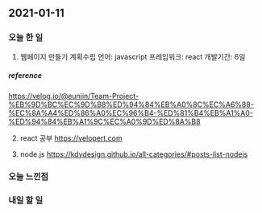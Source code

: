 2021-01-11
--

### 오늘 한 일
1. 웹페이지 만들기 계획수립
언어: javascript
프레임워크: react
개발기간: 6일

##### reference
https://velog.io/@eunjin/Team-Project-%EB%9D%BC%EC%9D%B8%ED%94%84%EB%A0%8C%EC%A6%88-%EC%8A%A4%ED%86%A0%EC%96%B4-%ED%81%B4%EB%A1%A0-%ED%94%84%EB%A1%9C%EC%A0%9D%ED%8A%B8

2. react 공부
https://velopert.com

3. node.js
https://kdydesign.github.io/all-categories/#posts-list-nodejs

### 오늘 느낀점

### 내일 할 일

